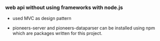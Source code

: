 ### web api without using frameworks with node.js

- used MVC as design pattern

- pioneers-server and pioneers-dataparser can be installed using npm which are packages written for this project.
